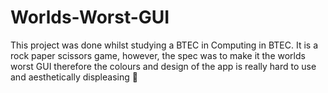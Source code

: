 # Worlds-Worst-GUI
This project was done whilst studying a BTEC in Computing in BTEC. It is a rock paper scissors game, however, the spec was to make it the worlds worst GUI therefore the colours and design of the app is really hard to use and aesthetically displeasing 🤣
